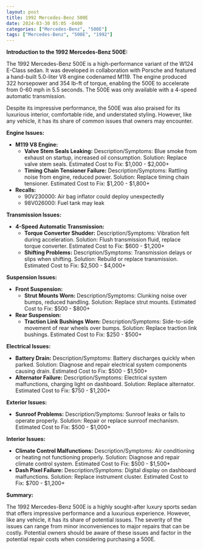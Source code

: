 ```yaml
---
layout: post
title: 1992 Mercedes-Benz 500E
date: 2024-03-30 05:05 -0400
categories: ["Mercedes-Benz", "500E"]
tags: ["Mercedes-Benz", "500E", "1992"]
---
```

**Introduction to the 1992 Mercedes-Benz 500E:**

The 1992 Mercedes-Benz 500E is a high-performance variant of the W124 E-Class sedan. It was developed in collaboration with Porsche and featured a hand-built 5.0-liter V8 engine codenamed M119. The engine produced 322 horsepower and 354 lb-ft of torque, enabling the 500E to accelerate from 0-60 mph in 5.5 seconds. The 500E was only available with a 4-speed automatic transmission.

Despite its impressive performance, the 500E was also praised for its luxurious interior, comfortable ride, and understated styling. However, like any vehicle, it has its share of common issues that owners may encounter.

**Engine Issues:**

* **M119 V8 Engine:**
    * **Valve Stem Seals Leaking:** Description/Symptoms: Blue smoke from exhaust on startup, increased oil consumption. Solution: Replace valve stem seals. Estimated Cost to Fix: $1,000 - $2,000+
    * **Timing Chain Tensioner Failure:** Description/Symptoms: Rattling noise from engine, reduced power. Solution: Replace timing chain tensioner. Estimated Cost to Fix: $1,200 - $1,800+
* **Recalls:**
    * 90V230000: Air bag inflator could deploy unexpectedly
    * 98V026000: Fuel tank may leak

**Transmission Issues:**

* **4-Speed Automatic Transmission:**
    * **Torque Converter Shudder:** Description/Symptoms: Vibration felt during acceleration. Solution: Flush transmission fluid, replace torque converter. Estimated Cost to Fix: $600 - $1,200+
    * **Shifting Problems:** Description/Symptoms: Transmission delays or slips when shifting. Solution: Rebuild or replace transmission. Estimated Cost to Fix: $2,500 - $4,000+

**Suspension Issues:**

* **Front Suspension:**
    * **Strut Mounts Worn:** Description/Symptoms: Clunking noise over bumps, reduced handling. Solution: Replace strut mounts. Estimated Cost to Fix: $500 - $800+
* **Rear Suspension:**
    * **Traction Link Bushings Worn:** Description/Symptoms: Side-to-side movement of rear wheels over bumps. Solution: Replace traction link bushings. Estimated Cost to Fix: $250 - $500+

**Electrical Issues:**

* **Battery Drain:** Description/Symptoms: Battery discharges quickly when parked. Solution: Diagnose and repair electrical system components causing drain. Estimated Cost to Fix: $500 - $1,500+
* **Alternator Failure:** Description/Symptoms: Electrical system malfunctions, charging light on dashboard. Solution: Replace alternator. Estimated Cost to Fix: $750 - $1,200+

**Exterior Issues:**

* **Sunroof Problems:** Description/Symptoms: Sunroof leaks or fails to operate properly. Solution: Repair or replace sunroof mechanism. Estimated Cost to Fix: $500 - $1,000+

**Interior Issues:**

* **Climate Control Malfunctions:** Description/Symptoms: Air conditioning or heating not functioning properly. Solution: Diagnose and repair climate control system. Estimated Cost to Fix: $500 - $1,500+
* **Dash Pixel Failure:** Description/Symptoms: Digital display on dashboard malfunctions. Solution: Replace instrument cluster. Estimated Cost to Fix: $700 - $1,200+

**Summary:**

The 1992 Mercedes-Benz 500E is a highly sought-after luxury sports sedan that offers impressive performance and a luxurious experience. However, like any vehicle, it has its share of potential issues. The severity of the issues can range from minor inconveniences to major repairs that can be costly. Potential owners should be aware of these issues and factor in the potential repair costs when considering purchasing a 500E.
